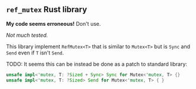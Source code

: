 ## `ref_mutex` Rust library

**My code seems erroneous!** Don't use.

_Not much tested._

This library implement `RefMutex<T>` that is similar to `Mutex<T>` but is `Sync` and `Send`
even if `T` isn't `Send`.

TODO: It seems this can be instead be done as a patch to standard library:

```rust
unsafe impl<'mutex, T: ?Sized + Sync> Sync for Mutex<'mutex, T> {}
unsafe impl<'mutex, T: ?Sized> Send for Mutex<'mutex, T> { }
```